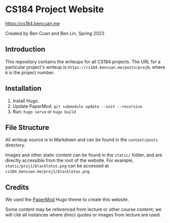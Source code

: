 # CS184 Project Website

https://cs184.bencuan.me

Created by Ben Cuan and Ben Lin, Spring 2023

## Introduction

This repository contains the writeups for all CS184 projects. The URL for a particular project's writeup is `https://cs184.bencuan.me/posts/projN`, where `N` is the project number.

## Installation
1. Install Hugo.
2. Update PaperMod: `git submodule update --init --recursive`
3. Run: `hugo serve` or `hugo build`

## File Structure

All writeup source is in Markdown and can be found in the `content/posts` directory. 

Images and other static content can be found in the `static/` folder, and are directly accessible from the root of the website. For example, `static/proj1/blacklotus.png` can be accessed at `cs184.bencuan.me/proj1/blacklotus.png`.

## Credits

We used the [PaperMod](https://github.com/adityatelange/hugo-PaperMod) Hugo theme to create this website. 

Some content may be referenced from lecture or other course content; we will cite all instances where direct quotes or images from lecture are used.

